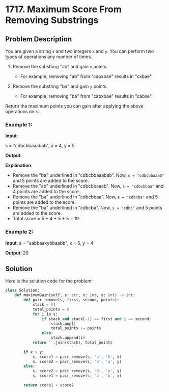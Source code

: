 # 1717. Maximum Score From Removing Substrings

## Problem Description

You are given a string `s` and two integers `x` and `y`. You can perform two types of operations any number of times.

1. Remove the substring "ab" and gain `x` points.
   - For example, removing "ab" from "cabxbae" results in "cxbae".

2. Remove the substring "ba" and gain `y` points.
   - For example, removing "ba" from "cabxbae" results in "cabxe".

Return the maximum points you can gain after applying the above operations on `s`.

### Example 1:

**Input**: 

s = "cdbcbbaaabab", x = 4, y = 5

**Output**: 

**Explanation**:
- Remove the "ba" underlined in "cdbcbbaaabab". Now, `s = "cdbcbbaaab"` and 5 points are added to the score.
- Remove the "ab" underlined in "cdbcbbaaab". Now, `s = "cdbcbbaa"` and 4 points are added to the score.
- Remove the "ba" underlined in "cdbcbbaa". Now, `s = "cdbcba"` and 5 points are added to the score.
- Remove the "ba" underlined in "cdbcba". Now, `s = "cdbc"` and 5 points are added to the score.
- Total score = 5 + 4 + 5 + 5 = 19.

### Example 2:

**Input**: 
s = "aabbaaxybbaabb", x = 5, y = 4


**Output**: 
20



## Solution

Here is the solution code for the problem:

```python
class Solution:
    def maximumGain(self, s: str, x: int, y: int) -> int:
        def pair_remove(s, first, second, points):
            stack = []
            total_points = 0
            for i in s:
                if stack and stack[-1] == first and i == second:
                    stack.pop()
                    total_points += points
                else:
                    stack.append(i)
            return ''.join(stack), total_points
        
        if x > y:
            s, score1 = pair_remove(s, 'a', 'b', x)
            s, score2 = pair_remove(s, 'b', 'a', y)
        else:
            s, score2 = pair_remove(s, 'b', 'a', y)
            s, score1 = pair_remove(s, 'a', 'b', x)
        
        return score1 + score2

```


